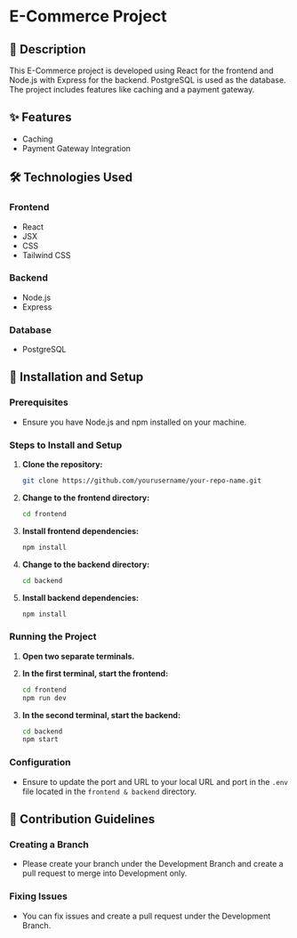 # E-Commerce Project

## 📖 Description
This E-Commerce project is developed using React for the frontend and Node.js with Express for the backend. PostgreSQL is used as the database. The project includes features like caching and a payment gateway.

## ✨ Features
- Caching
- Payment Gateway Integration

## 🛠 Technologies Used
### Frontend
- React
- JSX
- CSS
- Tailwind CSS

### Backend
- Node.js
- Express

### Database
- PostgreSQL

## 🚀 Installation and Setup

### Prerequisites
- Ensure you have Node.js and npm installed on your machine.

### Steps to Install and Setup

1. **Clone the repository:**
    ```bash
    git clone https://github.com/yourusername/your-repo-name.git
    ```

2. **Change to the frontend directory:**
    ```bash
    cd frontend
    ```

3. **Install frontend dependencies:**
    ```bash
    npm install
    ```

4. **Change to the backend directory:**
    ```bash
    cd backend
    ```

5. **Install backend dependencies:**
    ```bash
    npm install
    ```

### Running the Project

1. **Open two separate terminals.**

2. **In the first terminal, start the frontend:**
    ```bash
    cd frontend
    npm run dev
    ```

3. **In the second terminal, start the backend:**
    ```bash
    cd backend
    npm start
    ```

### Configuration
- Ensure to update the port and URL to your local URL and port in the `.env` file located in the `frontend & backend` directory.

## 🤝 Contribution Guidelines

### Creating a Branch
- Please create your branch under the Development Branch and create a pull request to merge into Development only.

### Fixing Issues
- You can fix issues and create a pull request under the Development Branch.

<!-- ## 📜 License
Specify the license under which the project is distributed.

## 🙌 Credits
- Mention any credits or acknowledgments here.

## 📞 Contact Information
- For any questions or feedback, please contact [your email address]. -->
